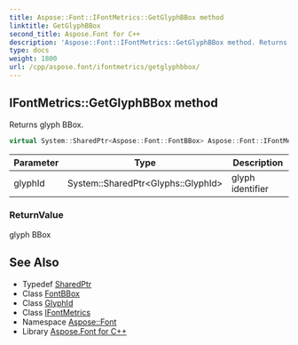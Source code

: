 ```yaml
---
title: Aspose::Font::IFontMetrics::GetGlyphBBox method
linktitle: GetGlyphBBox
second_title: Aspose.Font for C++
description: 'Aspose::Font::IFontMetrics::GetGlyphBBox method. Returns glyph BBox in C++.'
type: docs
weight: 1800
url: /cpp/aspose.font/ifontmetrics/getglyphbbox/
---
```

## IFontMetrics::GetGlyphBBox method


Returns glyph BBox.

```cpp
virtual System::SharedPtr<Aspose::Font::FontBBox> Aspose::Font::IFontMetrics::GetGlyphBBox(System::SharedPtr<Glyphs::GlyphId> glyphId)=0
```


| Parameter | Type | Description |
| --- | --- | --- |
| glyphId | System::SharedPtr\<Glyphs::GlyphId\> | glyph identifier |

### ReturnValue

glyph BBox

## See Also

* Typedef [SharedPtr](../../../system/sharedptr/)
* Class [FontBBox](../../fontbbox/)
* Class [GlyphId](../../../aspose.font.glyphs/glyphid/)
* Class [IFontMetrics](../)
* Namespace [Aspose::Font](../../)
* Library [Aspose.Font for C++](../../../)
